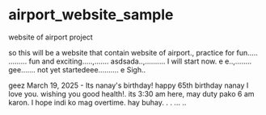 # airport_website_sample
website of airport project

so this will be a website that contain website of airport., practice for fun.....
.........
fun and exciting.....,.......
asdsada..,..........
I will start now. e e..,........
gee.......
not yet startedeee..........
e
Sigh..

geez
March 19, 2025 - Its nanay's birthday! happy 65th birthday nanay I love you. wishing you good health!. its 3:30 am here, may duty pako 6 am karon. I hope indi ko mag overtime. hay buhay. . .
...
..
